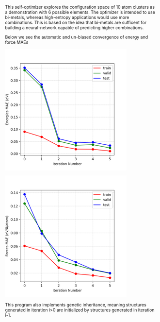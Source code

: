 This self-optimizer explores the configuration space of 10 atom clusters as a demonstration with 6 possible elements.
The optimizer is intended to use bi-metals, whereas high-entropy applications would use more combinations.
This is based on the idea that bi-metals are sufficent for building a neural-network capable of predicting higher combinations.

Below we see the automatic and un-biased convergence of energy and force MAEs

<p align="left">
  <img width="400" height="400" src="MAE_E.png">
</p>
<p align="left">
  <img width="400" height="400" src="MAE_F.png">
</p>

This program also implements genetic inheritance, 
meaning structures generated in iteration i>0 are initialized by structures generated in iteration i-1.
